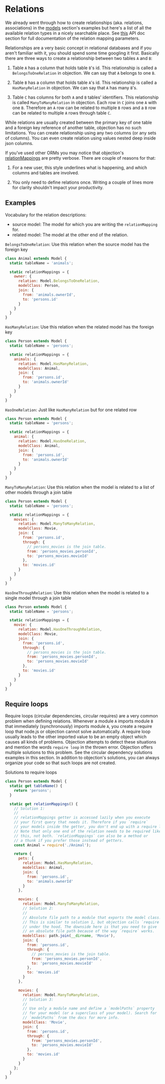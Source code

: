 # Relations

We already went through how to create relationships (aka. relations, associations) in the [models](/guide/models.html) section's examples but here's a list of all the available relation types in a nicely searchable place. See [this](/api/types.html#type-relationmapping) API doc section for full documentation of the relation mapping parameters.

Relationships are a very basic concept in relational databases and if you aren't familiar with it, you should spend some time googling it first. Basically there are three ways to create a relationship between two tables `A` and `B`:

1. Table `A` has a column that holds table `B`'s id. This relationship is called a `BelongsToOneRelation` in objection.
   We can say that `A` belongs to one `B`.

2. Table `B` has a column that holds table `A`'s id. This relationship is called a `HasManyRelation` in objection.
   We can say that `A` has many `B`'s.

3. Table `C` has columns for both `A` and `B` tables' identifiers. This relationship is called `ManyToManyRelation` in objection.
   Each row in `C` joins one `A` with one `B`. Therefore an `A` row can be related to multiple `B` rows and a `B` row can be related to
   multiple `A` rows through table `C`.

While relations are usually created between the primary key of one table and a foreign key reference of another table, objection has no such limitations. You can create relationship using any two columns (or any sets of columns). You can even create relation using values nested deep inside json columns.

If you've used other ORMs you may notice that objection's [relationMappings](/api/model.html#static-relationmappings) are pretty verbose. There are couple of reasons for that:

1. For a new user, this style underlines what is happening, and which columns and tables are involved.

2. You only need to define relations once. Writing a couple of lines more for clarity shouldn't impact your productivity.

## Examples

Vocabulary for the relation descriptions:

 * source model: The model for which you are writing the `relationMapping` for.
 * related model: The model at the other end of the relation.

`BelongsToOneRelation`: Use this relation when the source model has the foreign key

```js
class Animal extends Model {
  static tableName = 'animals';

  static relationMappings = {
    owner: {
      relation: Model.BelongsToOneRelation,
      modelClass: Person,
      join: {
        from: 'animals.ownerId',
        to: 'persons.id'
      }
    }
  }
}
```

`HasManyRelation`: Use this relation when the related model has the foreign key

```js
class Person extends Model {
  static tableName = 'persons';

  static relationMappings = {
    animals: {
      relation: Model.HasManyRelation,
      modelClass: Animal,
      join: {
        from: 'persons.id',
        to: 'animals.ownerId'
      }
    }
  }
}
```

`HasOneRelation`: Just like `HasManyRelation` but for one related row

```js
class Person extends Model {
  static tableName = 'persons';

  static relationMappings = {
    animal: {
      relation: Model.HasOneRelation,
      modelClass: Animal,
      join: {
        from: 'persons.id',
        to: 'animals.ownerId'
      }
    }
  }
}
```

`ManyToManyRelation`: Use this relation when the model is related to a list of other models through a join table

```js
class Person extends Model {
  static tableName = 'persons';

  static relationMappings = {
    movies: {
      relation: Model.ManyToManyRelation,
      modelClass: Movie,
      join: {
        from: 'persons.id',
        through: {
          // persons_movies is the join table.
          from: 'persons_movies.personId',
          to: 'persons_movies.movieId'
        },
        to: 'movies.id'
      }
    }
  }
}
```

`HasOneThroughRelation`: Use this relation when the model is related to a single model through a join table

```js
class Person extends Model {
  static tableName = 'persons';

  static relationMappings = {
    movie: {
      relation: Model.HasOneThroughRelation,
      modelClass: Movie,
      join: {
        from: 'persons.id',
        through: {
          // persons_movies is the join table.
          from: 'persons_movies.personId',
          to: 'persons_movies.movieId'
        },
        to: 'movies.id'
      }
    }
  }
}
```

## Require loops

Require loops (circular dependencies, circular requires) are a very common problem when defining relations. Whenever a module `A` imports module `B` that immediately (synchronously) imports module `A`, you create a require loop that node.js or objection cannot solve automatically. A require loop usually leads to the other imported value to be an empty object which causes all kinds of problems. Objection attempts to detect these situations and mention the words `require loop` in the thrown error. Objection offers multiple solutions to this problem. See the circular dependency solutions examples in this section. In addition to objection's solutions, you can always organize your code so that such loops are not created.

Solutions to require loops

```js
class Person extends Model {
  static get tableName() {
    return 'persons';
  }

  static get relationMappings() {
    // Solution 1:
    //
    // relationMappings getter is accessed lazily when you execute
    // your first query that needs it. Therefore if you `require`
    // your models inside the getter, you don't end up with a require loop.
    // Note that only one end of the relation needs to be required like
    // this, not both. `relationMappings` can also be a method or
    // a thunk if you prefer those instead of getters.
    const Animal = require('./Animal');

    return {
      pets: {
        relation: Model.HasManyRelation,
        modelClass: Animal,
        join: {
          from: 'persons.id',
          to: 'animals.ownerId'
        }
      },

      movies: {
        relation: Model.ManyToManyRelation,
        // Solution 2:
        //
        // Absolute file path to a module that exports the model class.
        // This is similar to solution 1, but objection calls `require`
        // under the hood. The downside here is that you need to give
        // an absolute file path because of the way `require` works.
        modelClass: path.join(__dirname, 'Movie'),
        join: {
          from: 'persons.id',
          through: {
            // persons_movies is the join table.
            from: 'persons_movies.personId',
            to: 'persons_movies.movieId'
          },
          to: 'movies.id'
        }
      },

      movies: {
        relation: Model.ManyToManyRelation,
        // Solution 3:
        //
        // Use only a module name and define a `modelPaths` property
        // for your model (or a superclass of your model). Search for
        // `modelPaths` from the docs for more info.
        modelClass: 'Movie',
        join: {
          from: 'persons.id',
          through: {
            from: 'persons_movies.personId',
            to: 'persons_movies.movieId'
          },
          to: 'movies.id'
        }
      }
    };
  }
}
```
